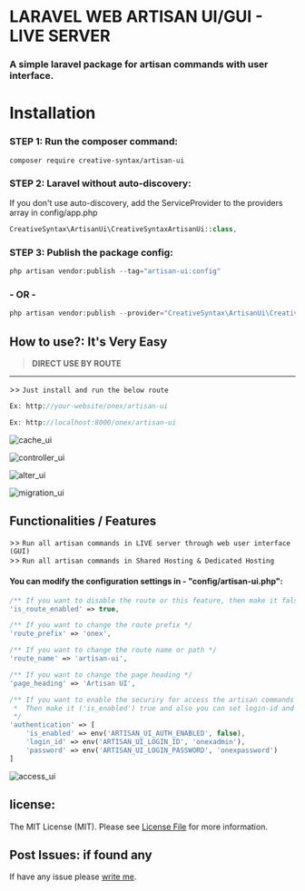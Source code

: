 # LARAVEL WEB ARTISAN UI/GUI - LIVE SERVER

### A simple laravel package for artisan commands with user interface.

# Installation

### STEP 1: Run the composer command:

```shell
composer require creative-syntax/artisan-ui
```

### STEP 2: Laravel without auto-discovery:

If you don't use auto-discovery, add the ServiceProvider to the providers array in config/app.php

```php
CreativeSyntax\ArtisanUi\CreativeSyntaxArtisanUi::class,
```

### STEP 3: Publish the package config:

```php
php artisan vendor:publish --tag="artisan-ui:config"
```
### - OR - 

```php
php artisan vendor:publish --provider="CreativeSyntax\ArtisanUi\CreativeSyntaxArtisanUi" --force
```

## How to use?: It's Very Easy

> **DIRECT USE BY ROUTE**
---
<dl>
  <dt>>> <code>Just install and run the below route </span></code></dt>
</dl>

```php
Ex: http://your-website/onex/artisan-ui

Ex: http://localhost:8000/onex/artisan-ui
```

![cache_ui](https://user-images.githubusercontent.com/24665327/224533931-ceb13672-0b20-4b0f-a2ba-9ab068d5bc46.png)

![controller_ui](https://user-images.githubusercontent.com/24665327/224533944-2bbc279f-2e45-41c3-95e1-e6f385397970.png)

![alter_ui](https://user-images.githubusercontent.com/24665327/224533962-ee512c04-bcaf-4699-aaee-8bcf5a74b83e.png)

![migration_ui](https://user-images.githubusercontent.com/24665327/224533979-b10e3cc2-e7a8-4205-aaad-3cfa419deb67.png)

## Functionalities / Features
<dl>
  <dt>>> <code>Run all artisan commands in LIVE server through web user interface (GUI)</span></code></dt>
  <dt>>> <code>Run all artisan commands in Shared Hosting & Dedicated Hosting</span></code></dt>
</dl>

#### You can modify the configuration settings in - "config/artisan-ui.php":

```php
/** If you want to disable the route or this feature, then make it false */
'is_route_enabled' => true,
```

```php
/** If you want to change the route prefix */
'route_prefix' => 'onex',
```

```php
/** If you want to change the route name or path */
'route_name' => 'artisan-ui',
```

```php
/** If you want to change the page heading */
'page_heading' => 'Artisan UI',
```

```php
/** If you want to enable the securiry for access the artisan commands user interface (UI)
 *  Then make it ('is_enabled') true and also you can set login-id and password 
 */
'authentication' => [
    'is_enabled' => env('ARTISAN_UI_AUTH_ENABLED', false),
    'login_id' => env('ARTISAN_UI_LOGIN_ID', 'onexadmin'),
    'password' => env('ARTISAN_UI_LOGIN_PASSWORD', 'onexpassword')
]
```
![access_ui](https://user-images.githubusercontent.com/24665327/224533996-1faf7804-d144-41b0-bb11-8ba2186945c4.png)


## license:
The MIT License (MIT). Please see [License File](LICENSE.md) for more information.

## Post Issues: if found any
If have any issue please [write me](https://github.com/dev-arindam-roy/artisan-ui/issues).
